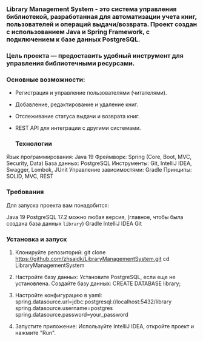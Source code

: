### **Library Management System** - это система управления библиотекой, разработанная для автоматизации учета книг, пользователей и операций выдачи/возврата. Проект создан с использованием Java и Spring Framework, с подключением к базе данных PostgreSQL.

   ### **Цель проекта** — предоставить удобный инструмент для управления библиотечными ресурсами.
### **Основные возможности**:

* Регистрация и управление пользователями (читателями).
* Добавление, редактирование и удаление книг.
* Отслеживание статуса выдачи и возврата книг.
* REST API для интеграции с другими системами.

   ### **Технологии**
Язык программирования: Java 19
Фреймворк: Spring (Core, Boot, MVC, Security, Data)
База данных: PostgreSQL
Инструменты: Git, IntelliJ IDEA, Swagger, Lombok, JUnit
Управление зависимостями: Gradle
Принципы: SOLID, MVC, REST

   ### **Требования**
Для запуска проекта вам понадобится:

Java 19
PostgreSQL 17.2 можно любая версия, (главное, чтобы была создана база данных `library`)
Gradle
IntelliJ IDEA
Git

   ### **Установка и запуск**
1. Клонируйте репозиторий:
   git clone https://github.com/zhsaidk/LibraryManagementSystem.git
   cd LibraryManagementSystem

2. Настройте базу данных:
   Установите PostgreSQL, если еще не установлена.
   Создайте базу данных:
   CREATE DATABASE library;

3. Настройте конфигурацию в yaml:
   spring.datasource.url=jdbc:postgresql://localhost:5432/library
   spring.datasource.username=postgres
   spring.datasource.password=your_password

4. Запустите приложение:
   Используйте IntelliJ IDEA, откройте проект и нажмите "Run".
